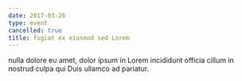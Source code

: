 ```yaml
---
date: 2017-03-26
type: event
cancelled: true
title: fugiat ex eiusmod sed Lorem
---
```

nulla dolore eu amet, dolor ipsum in Lorem incididunt officia cillum in nostrud culpa qui Duis ullamco ad pariatur.